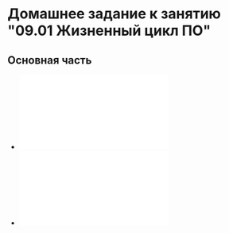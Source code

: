 # Домашнее задание к занятию "09.01 Жизненный цикл ПО"

## Основная часть

- ![workflow для bug](Netology_workflow_bug.xml)
- ![workflow default issue](Netology_workflow_all.xml)

